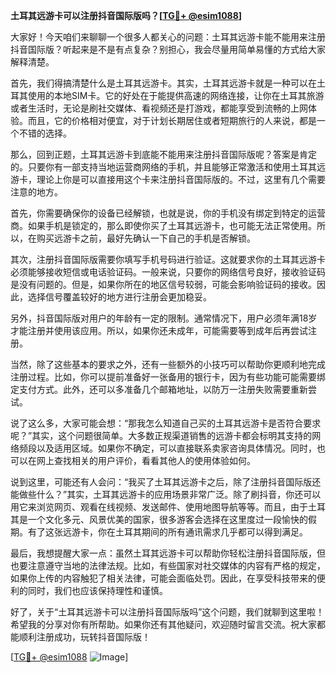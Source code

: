 **土耳其远游卡可以注册抖音国际版吗？[[TG💪+ @esim1088](https://t.me/s/esim1088)]**

大家好！今天咱们来聊聊一个很多人都关心的问题：土耳其远游卡能不能用来注册抖音国际版？听起来是不是有点复杂？别担心，我会尽量用简单易懂的方式给大家解释清楚。

首先，我们得搞清楚什么是土耳其远游卡。其实，土耳其远游卡就是一种可以在土耳其使用的本地SIM卡。它的好处在于能提供高速的网络连接，让你在土耳其旅游或者生活时，无论是刷社交媒体、看视频还是打游戏，都能享受到流畅的上网体验。而且，它的价格相对便宜，对于计划长期居住或者短期旅行的人来说，都是一个不错的选择。

那么，回到正题，土耳其远游卡到底能不能用来注册抖音国际版呢？答案是肯定的。只要你有一部支持当地运营商网络的手机，并且能够正常激活和使用土耳其远游卡，理论上你是可以直接用这个卡来注册抖音国际版的。不过，这里有几个需要注意的地方。

首先，你需要确保你的设备已经解锁，也就是说，你的手机没有绑定到特定的运营商。如果手机是锁定的，那么即使你买了土耳其远游卡，也可能无法正常使用。所以，在购买远游卡之前，最好先确认一下自己的手机是否解锁。

其次，注册抖音国际版需要你填写手机号码进行验证。这就要求你的土耳其远游卡必须能够接收短信或电话验证码。一般来说，只要你的网络信号良好，接收验证码是没有问题的。但是，如果你所在的地区信号较弱，可能会影响验证码的接收。因此，选择信号覆盖较好的地方进行注册会更加稳妥。

另外，抖音国际版对用户的年龄有一定的限制。通常情况下，用户必须年满18岁才能注册并使用该应用。所以，如果你还未成年，可能需要等到成年后再尝试注册。

当然，除了这些基本的要求之外，还有一些额外的小技巧可以帮助你更顺利地完成注册过程。比如，你可以提前准备好一张备用的银行卡，因为有些功能可能需要绑定支付方式。此外，还可以多准备几个邮箱地址，以防万一注册失败需要重新尝试。

说了这么多，大家可能会想：“那我怎么知道自己买的土耳其远游卡是否符合要求呢？”其实，这个问题很简单。大多数正规渠道销售的远游卡都会标明其支持的网络频段以及适用区域。如果你不确定，可以直接联系卖家咨询具体情况。同时，也可以在网上查找相关的用户评价，看看其他人的使用体验如何。

说到这里，可能还有人会问：“我买了土耳其远游卡之后，除了注册抖音国际版还能做些什么？”其实，土耳其远游卡的应用场景非常广泛。除了刷抖音，你还可以用它来浏览网页、观看在线视频、发送邮件、使用地图导航等等。而且，由于土耳其是一个文化多元、风景优美的国家，很多游客会选择在这里度过一段愉快的假期。有了这张远游卡，你在土耳其期间的所有通讯需求几乎都可以得到满足。

最后，我想提醒大家一点：虽然土耳其远游卡可以帮助你轻松注册抖音国际版，但也要注意遵守当地的法律法规。比如，有些国家对社交媒体的内容有严格的规定，如果你上传的内容触犯了相关法律，可能会面临处罚。因此，在享受科技带来的便利的同时，我们也应该保持理性和谨慎。

好了，关于“土耳其远游卡可以注册抖音国际版吗”这个问题，我们就聊到这里啦！希望我的分享对你有所帮助。如果你还有其他疑问，欢迎随时留言交流。祝大家都能顺利注册成功，玩转抖音国际版！

[[TG💪+ @esim1088](https://t.me/s/esim1088) ![Image](https://i.postimg.cc/4NQfJmqS/Snipaste-2025-05-13-00-14-12.png)]